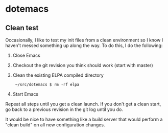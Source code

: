 # dotemacs #

## Clean test

Occasionally, I like to test my init files from a clean environment so
I know I haven't messed something up along the way. To do this, I do
the following:

1. Close Emacs
1. Checkout the git revision you think should work (start with master)
1. Clean the existing ELPA compiled directory

        ~/src/dotemacs $ rm -rf elpa
1. Start Emacs

Repeat all steps until you get a clean launch. If you don't get a
clean start, go back to a previous revision in the git log until
you do.

It would be nice to have something like a build server that would
perform a "clean build" on all new configuration changes.

